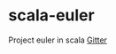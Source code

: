 # scala-euler
Project euler in scala
<a href="https://gitter.im/grijeshsaini/smart-doers?utm_source=share-link&utm_medium=link&utm_campaign=share-link">Gitter</a>
